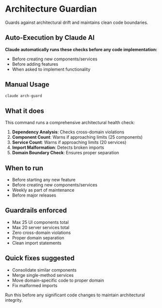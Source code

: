 # Architecture Guardian

Guards against architectural drift and maintains clean code boundaries.

## Auto-Execution by Claude AI
**Claude automatically runs these checks before any code implementation:**
- Before creating new components/services
- Before adding features
- When asked to implement functionality

## Manual Usage
```bash
claude arch-guard
```

## What it does
This command runs a comprehensive architectural health check:

1. **Dependency Analysis**: Checks cross-domain violations
2. **Component Count**: Warns if approaching limits (25 components)
3. **Service Count**: Warns if approaching limits (20 services)
4. **Import Malformation**: Detects broken imports
5. **Domain Boundary Check**: Ensures proper separation

## When to run
- Before starting any new feature
- Before creating new components/services
- Weekly as part of maintenance
- Before major releases

## Guardrails enforced
- Max 25 UI components total
- Max 20 server services total
- Zero cross-domain violations
- Proper domain separation
- Clean import statements

## Quick fixes suggested
- Consolidate similar components
- Merge single-method services
- Move domain-specific code to proper domain
- Fix malformed imports

Run this before any significant code changes to maintain architectural integrity.